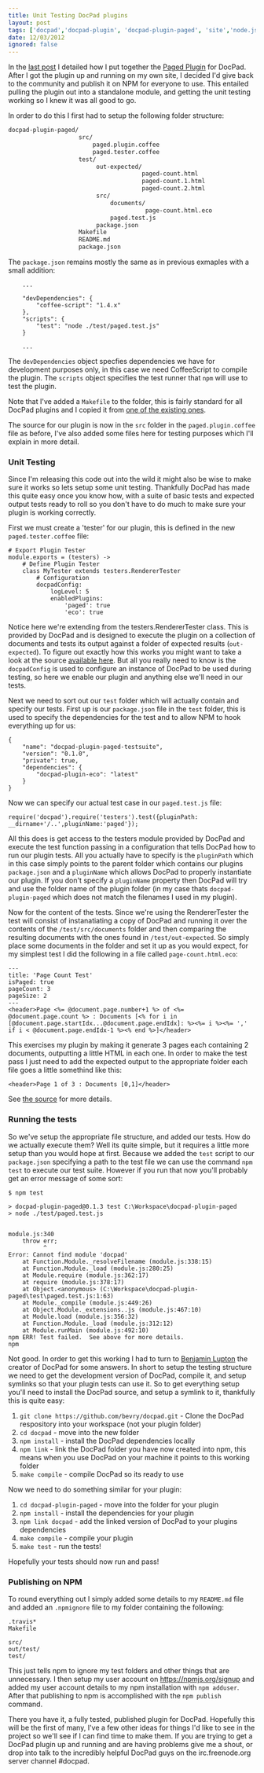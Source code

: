 ```yaml
---
title: Unit Testing DocPad plugins
layout: post
tags: ['docpad','docpad-plugin', 'docpad-plugin-paged', 'site','node.js']
date: 12/03/2012
ignored: false
---
```


In the [last post](/posts/creating-a-docpad-plugin.html) I detailed how I put together the [Paged Plugin](http://github.com/benjamind/docpad-plugin-paged) for DocPad. After I got the plugin up and running on my own site, I decided I'd give back to the community and publish it on NPM for everyone to use. This entailed pulling the plugin out into a standalone module, and getting the unit testing working so I knew it was all good to go.

In order to do this I first had to setup the following folder structure:

```bash
docpad-plugin-paged/
					src/
						paged.plugin.coffee
						paged.tester.coffee
					test/
						 out-expected/
						 			  paged-count.html
						 			  paged-count.1.html
						 			  paged-count.2.html
						 src/
							 documents/
									   page-count.html.eco
							 paged.test.js
						 package.json
					Makefile
					README.md
					package.json
```

The `package.json` remains mostly the same as in previous exmaples with a small addition:

```
    ...

    "devDependencies": {
        "coffee-script": "1.4.x"
    },
    "scripts": {
        "test": "node ./test/paged.test.js"
    }

    ...
```

The `devDependencies` object specfies dependencies we have for development purposes only, in this case we need CoffeeScript to compile the plugin. The `scripts` object specifies the test runner that `npm` will use to test the plugin.

Note that I've added a `Makefile` to the folder, this is fairly standard for all DocPad plugins and I copied it from [one of the existing ones](https://github.com/docpad/docpad-plugin-partials/blob/master/Makefile).

The source for our plugin is now in the `src` folder in the `paged.plugin.coffee` file as before, I've also added some files here for testing purposes which I'll explain in more detail.

### Unit Testing

Since I'm releasing this code out into the wild it might also be wise to make sure it works so lets setup some unit testing. Thankfully DocPad has made this quite easy once you know how, with a suite of basic tests and expected output tests ready to roll so you don't have to do much to make sure your plugin is working correctly.

First we must create a 'tester' for our plugin, this is defined in the new `paged.tester.coffee` file:

```
# Export Plugin Tester
module.exports = (testers) ->
	# Define Plugin Tester
	class MyTester extends testers.RendererTester
		# Configuration
		docpadConfig:
			logLevel: 5
			enabledPlugins:
				'paged': true
				'eco': true
```

Notice here we're extending from the testers.RendererTester class. This is provided by DocPad and is designed to execute the plugin on a collection of documents and tests its output against a folder of expected results (`out-expected`). To figure out exactly how this works you might want to take a look at the source [available here](https://github.com/bevry/docpad/blob/master/src/lib/testers.coffee). But all you really need to know is the `docpadConfig` is used to configure an instance of DocPad to be used during testing, so here we enable our plugin and anything else we'll need in our tests.

Next we need to sort out our `test` folder which will actually contain and specify our tests. First up is our `package.json` file in the `test` folder, this is used to specify the dependencies for the test and to allow NPM to hook everything up for us:

```
{
	"name": "docpad-plugin-paged-testsuite",
	"version": "0.1.0",
	"private": true,
	"dependencies": {
		"docpad-plugin-eco": "latest"
	}
}
```

Now we can specify our actual test case in our `paged.test.js` file:

```
require('docpad').require('testers').test({pluginPath: __dirname+'/..',pluginName:'paged'});
```

All this does is get access to the testers module provided by DocPad and execute the test function passing in a configuration that tells DocPad how to run our plugin tests. All you actually have to specify is the `pluginPath` which in this case simply points to the parent folder which contains our plugins `package.json` and a `pluginName` which allows DocPad to properly instantiate our plugin. If you don't specify a `pluginName` property then DocPad will try and use the folder name of the plugin folder (in my case thats `docpad-plugin-paged` which does not match the filenames I used in my plugin).

Now for the content of the tests. Since we're using the RendererTester the test will consist of instanatiating a copy of DocPad and running it over the contents of the `/test/src/documents` folder and then comparing the resulting documents with the ones found in `/test/out-expected`. So simply place some documents in the folder and set it up as you would expect, for my simplest test I did the following in a file called `page-count.html.eco`:

```
---
title: 'Page Count Test'
isPaged: true
pageCount: 3
pageSize: 2
---
<header>Page <%= @document.page.number+1 %> of <%= @document.page.count %> : Documents [<% for i in [@document.page.startIdx...@document.page.endIdx]: %><%= i %><%= ',' if i < @document.page.endIdx-1 %><% end %>]</header>
```

This exercises my plugin by making it generate 3 pages each containing 2 documents, outputting a little HTML in each one. In order to make the test pass I just need to add the expected output to the appropriate folder each file goes a little somethind like this:

```
<header>Page 1 of 3 : Documents [0,1]</header>
```

See [the source](https://github.com/benjamind/docpad-plugin-paged/tree/master/test/out-expected) for more details.

### Running the tests
So we've setup the appropriate file structure, and added our tests. How do we actually execute them? Well its quite simple, but it requires a little more setup than you would hope at first. Because we added the `test` script to our `package.json` specifying a path to the test file we can use the command `npm test` to execute our test suite. However if you run that now you'll probably get an error message of some sort:

```
$ npm test

> docpad-plugin-paged@0.1.3 test C:\Workspace\docpad-plugin-paged
> node ./test/paged.test.js


module.js:340
    throw err;
          ^
Error: Cannot find module 'docpad'
    at Function.Module._resolveFilename (module.js:338:15)
    at Function.Module._load (module.js:280:25)
    at Module.require (module.js:362:17)
    at require (module.js:378:17)
    at Object.<anonymous> (C:\Workspace\docpad-plugin-paged\test\paged.test.js:1:63)
    at Module._compile (module.js:449:26)
    at Object.Module._extensions..js (module.js:467:10)
    at Module.load (module.js:356:32)
    at Function.Module._load (module.js:312:12)
    at Module.runMain (module.js:492:10)
npm ERR! Test failed.  See above for more details.
npm
```

Not good. In order to get this working I had to turn to [Benjamin Lupton](http://balupton.com/) the creator of DocPad for some answers. In short to setup the testing structure we need to get the development version of DocPad, compile it, and setup symlinks so that your plugin tests can use it. So to get everything setup you'll need to install the DocPad source, and setup a symlink to it, thankfully this is quite easy:

1. `git clone https://github.com/bevry/docpad.git` - Clone the DocPad respository into your workspace (not your plugin folder)
2. `cd docpad` - move into the new folder
3. `npm install` - install the DocPad dependencies locally
4. `npm link` - link the DocPad folder you have now created into npm, this means when you use DocPad on your machine it points to this working folder
5. `make compile` - compile DocPad so its ready to use

Now we need to do something similar for your plugin:

1. `cd docpad-plugin-paged` - move into the folder for your plugin
2. `npm install` - install the dependencies for your plugin
3. `npm link docpad` - add the linked version of DocPad to your plugins dependencies
4. `make compile` - compile your plugin
5. `make test` - run the tests!

Hopefully your tests should now run and pass!

### Publishing on NPM

To round everything out I simply added some details to my `README.md` file and added an `.npmignore` file to my folder containing the following:

```
.travis*
Makefile

src/
out/test/
test/
```

This just tells npm to ignore my test folders and other things that are unnecessary. I then setup my user account on https://npmjs.org/signup and added my user account details to my npm installation with `npm adduser`. After that publishing to npm is accomplished with the `npm publish` command.

There you have it, a fully tested, published plugin for DocPad. Hopefully this will be the first of many, I've a few other ideas for things I'd like to see in the project so we'll see if I can find time to make them. If you are trying to get a DocPad plugin up and running and are having problems give me a shout, or drop into talk to the incredibly helpful DocPad guys on the irc.freenode.org server channel #docpad.
